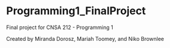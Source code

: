 # Programming1_FinalProject
Final project for CNSA 212 - Programming 1

Created by Miranda Dorosz, Mariah Toomey, and Niko Brownlee
